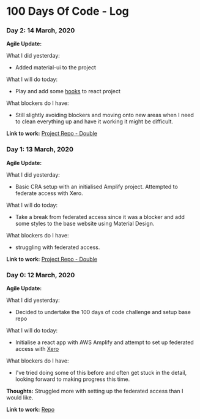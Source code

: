 # 100 Days Of Code - Log

### Day 2: 14 March, 2020 

**Agile Update:** 

What I did yesterday:
* Added material-ui to the project

What I will do today:
* Play and add some [hooks](https://reactjs.org/docs/hooks-overview.html) to react project


What blockers do I have:
* Still slightly avoiding blockers and moving onto new areas when I need to clean everything up and have it working it might be difficult.

**Link to work:** [Project Repo - Double](https://github.com/jds-walker/double)

### Day 1: 13 March, 2020 

**Agile Update:** 

What I did yesterday:
* Basic CRA setup with an initialised Amplify project. Attempted to federate access with Xero.

What I will do today:
* Take a break from federated access since it was a blocker and add some styles to the base website using Material Design.


What blockers do I have:
* struggling with federated access.

**Link to work:** [Project Repo - Double](https://github.com/jds-walker/double)


### Day 0: 12 March, 2020 

**Agile Update:** 

What I did yesterday:
* Decided to undertake the 100 days of code challenge and setup base repo

What I will do today:
* Initialise a react app with AWS Amplify and attempt to set up federated access with [Xero](https://xero.com)


What blockers do I have:
* I've tried doing some of this before and often get stuck in the detail, looking forward to making progress this time.

**Thoughts:**
Struggled more with setting up the federated access than I would like. 

**Link to work:** [Repo](https://github.com/jds-walker/double)

